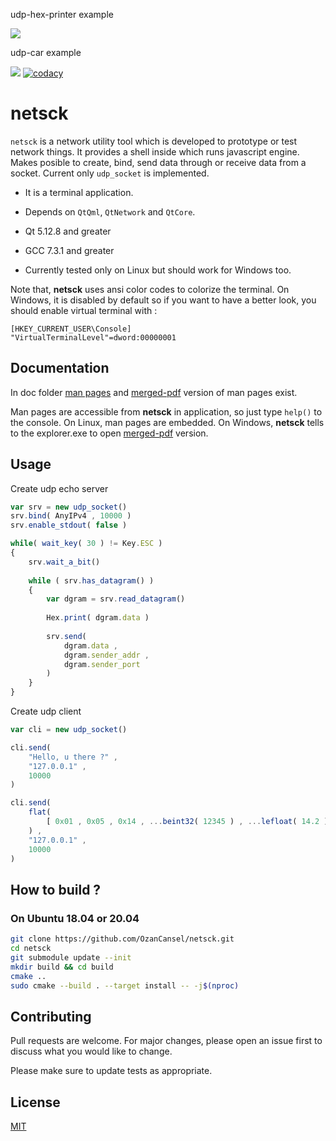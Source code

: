 <p align="center">
  <p>udp-hex-printer example</p>
  <img src="media/udp-hex-printer.gif"/>
  
  <p>udp-car example</p>
  <img src="media/udp-car.gif"/>
  <a href="https://github.com/OzanCansel/netsck/actions/workflows/cmake-gcc-ubuntu-2004.yml">
    <img src="https://github.com/OzanCansel/netsck/actions/workflows/cmake-gcc-ubuntu-2004.yml/badge.svg" alt="codacy"/>
  </a>
</p>


# netsck
`netsck` is a network utility tool which is developed to prototype or test network things. It provides a shell inside which runs javascript engine. Makes posible to create, bind, send data through or receive data from a socket. Current only `udp_socket` is implemented.

- It is a terminal application.

- Depends on `QtQml`, `QtNetwork` and `QtCore`.

- Qt 5.12.8 and greater

- GCC 7.3.1 and greater

- Currently tested only on Linux but should work for Windows too.

Note that, __netsck__ uses ansi color codes to colorize the terminal. On Windows, it is disabled by default so if you want to have a better look, you should enable virtual terminal with :
```
[HKEY_CURRENT_USER\Console]
"VirtualTerminalLevel"=dword:00000001
```

## Documentation
In doc folder [man pages](https://github.com/OzanCansel/netsck/blob/master/doc) and [merged-pdf](https://github.com/OzanCansel/netsck/blob/master/doc/netsck-js-api.pdf) version of man pages exist.

Man pages are accessible from __netsck__ in application, so just type `help()` to the console.
On Linux, man pages are embedded.
On Windows, __netsck__ tells to the explorer.exe to open [merged-pdf](https://github.com/OzanCansel/netsck/blob/master/doc/netsck-js-api.pdf) version.

## Usage
Create udp echo server

``` Javascript
var srv = new udp_socket()
srv.bind( AnyIPv4 , 10000 )
srv.enable_stdout( false )

while( wait_key( 30 ) != Key.ESC )
{
    srv.wait_a_bit()
    
    while ( srv.has_datagram() )
    {
        var dgram = srv.read_datagram()
        
        Hex.print( dgram.data )
        
        srv.send(
            dgram.data ,
            dgram.sender_addr ,
            dgram.sender_port
        )
    }
}
```
Create udp client

``` Javascript
var cli = new udp_socket()

cli.send(
    "Hello, u there ?" ,
    "127.0.0.1" ,
    10000
)

cli.send(
    flat(
        [ 0x01 , 0x05 , 0x14 , ...beint32( 12345 ) , ...lefloat( 14.2 ) ]
    ) ,
    "127.0.0.1" ,
    10000
)
```

## How to build ?
### On Ubuntu 18.04 or 20.04

```bash
git clone https://github.com/OzanCansel/netsck.git
cd netsck
git submodule update --init
mkdir build && cd build
cmake ..
sudo cmake --build . --target install -- -j$(nproc)
```

## Contributing
Pull requests are welcome. For major changes, please open an issue first to discuss what you would like to change.

Please make sure to update tests as appropriate.

## License
[MIT](https://raw.githubusercontent.com/OzanCansel/netsck/master/LICENSE)
